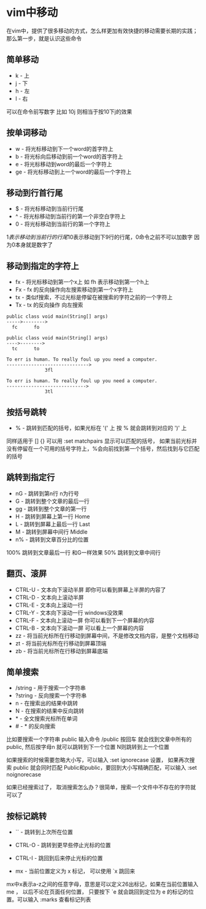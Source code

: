 # vim中移动
在vim中，提供了很多移动的方式，怎么样更加有效快捷的移动需要长期的实践；那么第一步，就是认识这些命令

## 简单移动
* k - 上
* j - 下
* h - 左
* l - 右

可以在命令前写数字 比如 10j 则相当于按10下j的效果

## 按单词移动
* w	- 将光标移动到下一个word的首字符上
* b	- 将光标向后移动到前一个word的首字符上
* e	- 将光标移动到word的最后一个字符上
* ge - 将光标移动到上一个word的最后一个字符上

## 移动到行首行尾
* $	- 将光标移动到当前行行尾
* ^	- 将光标移动到当前行的第一个非空白字符上
* 0	- 将光标移动到当前行的第一个字符上

1$表示移动到当前行的行尾 10$表示移动到下9行的行尾，0命令之前不可以加数字 因为0本身就是数字了

## 移动到指定的字符上
* fx - 将光标移动到第一个x上 如 fh 表示移动到第一个h上
* Fx - fx 的反向操作向左搜索移动到第一个x字符上 
* tx - 类似f搜索，不过光标是停留在被搜索的字符之前的一个字符上
* Tx - tx 的反向操作 向左搜索

```
public class void main(String[] args)
----->-------->
  fc      fo

public class void main(String[] args)
---->-------->
  tc      to

To err is human. To really foul up you need a computer.
------------------------------>
              3fl

To err is human. To really foul up you need a computer.
----------------------------->
              3tl
```

## 按括号跳转
* % - 跳转到匹配的括号，如果光标在 '(' 上 按 % 就会跳转到对应的 ')' 上

同样适用于 [] {} 可以用 :set matchpairs 显示可以匹配的括号， 如果当前光标并没有停留在一个可用的括号字符上，%会向前找到第一个括号，然后找到与它匹配的括号

## 跳转到指定行
* nG - 跳转到第n行 n为行号 
* G - 跳转到整个文章的最后一行
* gg - 跳转到整个文章的第一行
* H - 跳转到屏幕上第一行 Home
* L - 跳转到屏幕上最后一行 Last
* M - 跳转到屏幕中间行 Middle
* n% - 跳转到文章百分比的位置 

100% 跳转到文章最后一行 和G一样效果 50% 跳转到文章中间行

## 翻页、滚屏
* CTRL-U - 文本向下滚动半屏 即你可以看到屏幕上半屏的内容了
* CTRL-D - 文本向上滚动半屏
* CTRL-E - 文本向上滚动一行
* CTRL-Y - 文本向下滚动一行 windows没效果
* CTRL-F - 文本向上滚动一屏 你可以看到下一个屏幕的内容
* CTRL-B - 文本向下滚动一屏 可以看上一个屏幕的内容
* zz - 将当前光标所在行移动到屏幕中间，不是修改文档内容，是整个文档移动
* zt - 将当前光标所在行移动到屏幕顶端
* zb - 将当前光标所在行移动到屏幕底端

## 简单搜索
* /string - 用于搜索一个字符串
* ?string - 反向搜索一个字符串
* n - 在搜索出的结果中跳转
* N - 在搜索的结果中反向跳转
* \* - 全文搜索光标所在单词
* \# - \* 的反向搜索

比如要搜索一个字符串 public 输入命令 /public 按回车 就会找到文章中所有的public, 然后按字母n 就可以跳转到下一个位置 N则跳转到上一个位置

如果搜索的时候需要忽略大小写，可以输入 :set ignorecase 设置， 如果再次搜索 public 就会同时匹配 Public和public，要回到大小写精确匹配，可以输入 :set noignorecase

如果已经搜索过了， 取消搜索怎么办？很简单，搜索一个文件中不存在的字符就可以了

## 按标记跳转
* `` - 跳转到上次所在位置
* CTRL-O - 跳转到更早些停止光标的位置
* CTRL-I - 跳回到后来停止光标的位置

* mx - 当前位置定义为 x 标记， 可以使用 `x 跳回来 

mx中x表示a-z之间的任意字母，意思是可以定义26出标记，如果在当前位置输入 me ， 以后不论在页面任何位置， 只要按下 `e 就会跳回到定位为 e 的标记的位置。可以输入 :marks 查看标记列表
